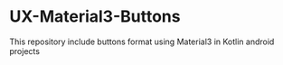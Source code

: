 # UX-Material3-Buttons
This repository include buttons format using Material3 in Kotlin android projects
